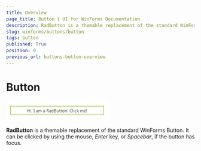 ```yaml
---
title: Overview
page_title: Button | UI for WinForms Documentation
description: RadButton is a themable replacement of the standard WinForms Button. It can be clicked by using the mouse, Enter key, or Spacebar, if the button has focus.
slug: winforms/buttons/button
tags: button
published: True
position: 0
previous_url: buttons-button-overview
---
```


# Button

![buttons-button-overview 001](images/buttons-button-overview001.png)

__RadButton__ is a themable replacement of the standard WinForms Button. It can be clicked by using the mouse, *Enter* key, or *Spacebar*, if the button has focus.
        

        
